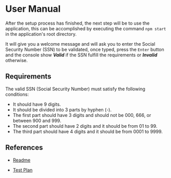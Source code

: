 # User Manual

After the setup process has finished, the next step will be to use the application, this can be accomplished by executing the command `npm start` in the application's root directory.

It will give you a welcome message and will ask you to enter the Social Security Number (SSN) to be validated, once typed, press the `Enter` button and the console show ***Valid*** if the SSN fulfill the requirements or ***Invalid*** otherwise.

## Requirements

The valid SSN (Social Security Number) must satisfy the following conditions:

- It should have 9 digits.
- It should be divided into 3 parts by hyphen (-).
- The first part should have 3 digits and should not be 000, 666, or between 900 and 999.
- The second part should have 2 digits and it should be from 01 to 99.
- The third part should have 4 digits and it should be from 0001 to 9999.

## References

- [Readme](../Readme.md)

- [Test Plan](Test-plan.md)
